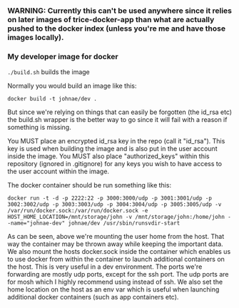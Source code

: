 ### WARNING: Currently this can't be used anywhere since it relies on later images of trice-docker-app than what are actually pushed to the docker index (unless you're me and have those images locally).

### My developer image for docker

```./build.sh``` builds the image

Normally you would build an image like this:

```docker build -t johnae/dev .```

But since we're relying on things that can easily be forgotten (the id_rsa etc) the build.sh wrapper is the better way to go since it will fail with a reason if something is missing.

You MUST place an encrypted id_rsa key in the repo (call it "id_rsa"). This key is used when building the image and is also put in the user account inside the image.
You MUST also place "authorized_keys" within this repository (ignored in .gitignore) for any keys you wish to have access to the user account within the image.

The docker container should be run something like this:

```docker run -t -d -p 2222:22 -p 3000:3000/udp -p 3001:3001/udp -p 3002:3002/udp -p 3003:3003/udp -p 3004:3004/udp -p 3005:3005/udp -v /var/run/docker.sock:/var/run/docker.sock -e HOST_HOME_LOCATION=/mnt/storage/john -v /mnt/storage/john:/home/john --name="johnae-dev" johnae/dev /usr/sbin/runsvdir-start```

As can be seen, above we're mounting the user home from the host. That way the container may be thrown away while keeping the important data. We also mount the hosts docker.sock inside the container which enables us to use docker from within the container to launch additional containers on the host. This is very useful in a dev environment. The ports we're forwarding are mostly udp ports, except for the ssh port. The udp ports are for mosh which I highly recommend using instead of ssh. We also
set the home location on the host as an env var which is useful when launching additional docker containers (such as app containers etc).